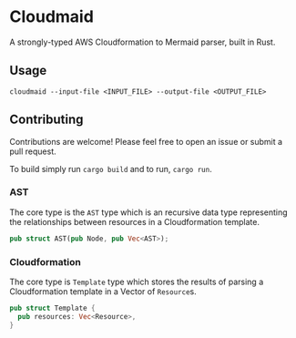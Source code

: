 # Cloudmaid

A strongly-typed AWS Cloudformation to Mermaid parser, built in Rust.

## Usage

```
cloudmaid --input-file <INPUT_FILE> --output-file <OUTPUT_FILE>
```

## Contributing

Contributions are welcome! Please feel free to open an issue or submit a pull request.

To build simply run `cargo build` and to run, `cargo run`.

### AST

The core type is the `AST` type which is an recursive data type representing the relationships between resources in a Cloudformation template.

```rust
pub struct AST(pub Node, pub Vec<AST>);
```

### Cloudformation

The core type is `Template` type which stores the results of parsing a Cloudformation template in a Vector of `Resource`s.

```rust
pub struct Template {
  pub resources: Vec<Resource>,
}
```
